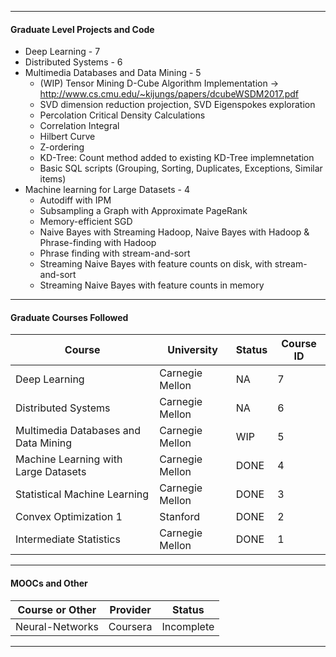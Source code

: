 ***
#### Graduate Level Projects and Code
* Deep Learning - 7
* Distributed Systems - 6
* Multimedia Databases and Data Mining - 5
  * (WIP) Tensor Mining D-Cube Algorithm Implementation -> http://www.cs.cmu.edu/~kijungs/papers/dcubeWSDM2017.pdf
  * SVD dimension reduction projection, SVD Eigenspokes exploration
  * Percolation Critical Density Calculations
  * Correlation Integral
  * Hilbert Curve
  * Z-ordering
  * KD-Tree: Count method added to existing KD-Tree implemnetation
  * Basic SQL scripts (Grouping, Sorting, Duplicates, Exceptions, Similar items)
* Machine learning for Large Datasets - 4
  * Autodiff with IPM
  * Subsampling a Graph with Approximate PageRank
  * Memory-efficient SGD
  * Naive Bayes with Streaming Hadoop, Naive Bayes with Hadoop & Phrase-finding with Hadoop
  * Phrase finding with stream-and-sort
  * Streaming Naive Bayes with feature counts on disk, with stream-and-sort
  * Streaming Naive Bayes with feature counts in memory
***
#### Graduate Courses Followed
 Course | University | Status | Course ID
------------------------- | ---------- | ------ | ----------
Deep Learning | Carnegie Mellon | NA | 7
Distributed Systems | Carnegie Mellon | NA | 6
Multimedia Databases and Data Mining | Carnegie Mellon | WIP | 5
Machine Learning with Large Datasets | Carnegie Mellon | DONE | 4
Statistical Machine Learning | Carnegie Mellon | DONE | 3
Convex Optimization 1 | Stanford | DONE | 2
Intermediate Statistics | Carnegie Mellon | DONE | 1
***
#### MOOCs and Other
Course or Other | Provider | Status
----- | -------- | ------
Neural-Networks | Coursera | Incomplete
***
